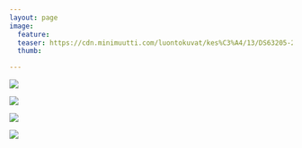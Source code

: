 ```yaml
---
layout: page
image:
  feature:
  teaser: https://cdn.minimuutti.com/luontokuvat/kes%C3%A4/13/DS63205-245px.jpg
  thumb:

---
```


![](https://cdn.minimuutti.com/luontokuvat/kes%C3%A4/13/DS63209-800px.jpg)

![](https://cdn.minimuutti.com/luontokuvat/kes%C3%A4/13/DS63202-800px.jpg)

![](https://cdn.minimuutti.com/luontokuvat/kes%C3%A4/13/DS63204-800px.jpg)

![](https://cdn.minimuutti.com/luontokuvat/kes%C3%A4/13/DS63205-800px.jpg)